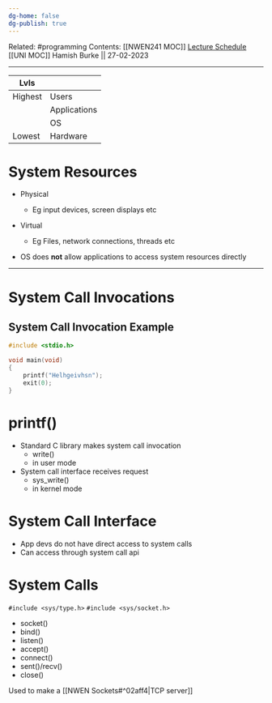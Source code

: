```yaml
---
dg-home: false
dg-publish: true
---
```

Related: #programming 
Contents: [[NWEN241 MOC]]
[Lecture Schedule](https://ecs.wgtn.ac.nz/Courses/NWEN241_2023T1/LectureSchedule)
[[UNI MOC]]
Hamish Burke || 27-02-2023
***

| Lvls    |              |
| ------- | ------------ |
| Highest | Users        |
|         | Applications |
|         | OS           |
| Lowest  | Hardware     |

# System Resources

- Physical
	- Eg input devices, screen displays etc
- Virtual
	- Eg Files, network connections, threads etc


- OS does **not** allow applications to access system resources directly

***

# System Call Invocations

## System Call Invocation Example

```C
#include <stdio.h>

void main(void)
{
	printf("Helhgeivhsn");
	exit(0);
}
```

# printf()

- Standard C library makes system call invocation
	- write()
	- in user mode
- System call interface receives request
	- sys_write()
	- in kernel mode

# System Call Interface

- App devs do not have direct access to system calls
- Can access through system call api

# System Calls

`#include <sys/type.h>`
`#include <sys/socket.h>`

- socket()
- bind()
- listen()
- accept()
- connect()
- sent()/recv()
- close()

Used to make a [[NWEN Sockets#^02aff4\|TCP server]]

